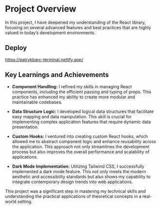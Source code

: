 # Project Overview

In this project, I have deepened my understanding of the React library, focusing on several advanced features and best practices that are highly valued in today’s development environments.

## Deploy

https://patrykbarc-terminal.netlify.app/

## Key Learnings and Achievements

- **Component Handling:**
  I refined my skills in managing React components, including the efficient passing and typing of props. This practice has enhanced my ability to create more modular and maintainable codebases.

- **Data Structure Logic:**
  I developed logical data structures that facilitate easy mapping and data manipulation. This skill is crucial for implementing complex application features that require dynamic data presentation.

- **Custom Hooks:**
  I ventured into creating custom React hooks, which allowed me to abstract component logic and enhance reusability across the application. This approach not only streamlines the development process but also improves the overall performance and scalability of applications.

- **Dark Mode Implementation:**
  Utilizing Tailwind CSS, I successfully implemented a dark mode feature. This not only meets the modern aesthetic and accessibility standards but also shows my capability to integrate contemporary design trends into web applications.

This project was a significant step in mastering my technical skills and understanding the practical applications of theoretical concepts in a real-world setting.

